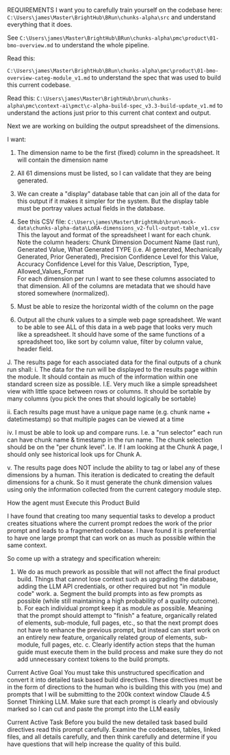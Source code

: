 REQUIREMENTS
I want you to carefully train yourself on the codebase here: `C:\Users\james\Master\BrightHub\BRun\chunks-alpha\src` and understand everything that it does.

See `C:\Users\james\Master\BrightHub\BRun\chunks-alpha\pmc\product\01-bmo-overview.md` to understand the whole pipeline.

Read this:

`C:\Users\james\Master\BrightHub\BRun\chunks-alpha\pmc\product\01-bmo-overview-categ-module_v1.md` to understand the spec that was used to build this current codebase.

Read this:
`C:\Users\james\Master\BrightHub\brun\chunks-alpha\pmc\context-ai\pmct\c-alpha-build-spec_v3.3-build-update_v1.md` to understand the actions just prior to this current chat context and output.

Next we are working on building the output spreadsheet of the dimensions.

I want:

1. The dimension name to be the first (fixed) column in the spreadsheet. It will contain the dimension name

2. All 61 dimensions must be listed, so I can validate that they are being generated.

3. We can create a "display" database table that can join all of the data for this output if it makes it simpler for the system. But the display table must be portray values actual fields in the database.

1. See this CSV file:
`C:\Users\james\Master\BrightHub\brun\mock-data\chunks-alpha-data\LoRA-dimensions_v2-full-output-table_v1.csv`
This the layout and format of the spreadsheet I want for each chunk. Note the column headers: 
Chunk Dimension	Document Name (last run), Generated Value, What Generated TYPE (i.e. AI generated, Mechanically Generated, Prior Generated), Precision Confidence Level for this Value, Accuracy Confidence Level for this Value, Description, Type, Allowed_Values_Format																					
For each dimension per run I want to see these columns associated to that dimension. All of the columns are metadata that we should have stored somewhere (normalized). 

2. Must be able to resize the horizontal width of the column on the page 


3. Output all the chunk values to a simple web page spreadsheet. We want to be able to see ALL of this data in a web page that looks very much like a spreadsheet. It should have some of the same functions of a spreadsheet too, like sort by column value, filter by column value, header field.

J. The results page for each associated data for the final outputs of a chunk run shall:
i. The data for the run will be displayed to the results page within the module. It should contain as much of the information within one standard screen size as possible. I.E. Very much like a simple spreadsheet view with little space between rows or columns. It should be sortable by many columns (you pick the ones that should logically be sortable)

ii. Each results page must have a unique page name (e.g. chunk name + datetimestamp) so that multiple pages can be viewed at a time

iv. I must be able to look up and compare runs. I.e. a "run selector" each run can have chunk name & timestamp in the run name. The chunk selection should be on the "per chunk level". I.e. If I am looking at the Chunk A page, I should only see historical look ups for Chunk A.

v. The results page does NOT include the ability to tag or label any of these dimensions by a human. This iteration is dedicated to creating the default dimensions for a chunk. So it must generate the chunk dimension values using only the information collected from the current category module step.

How the agent must Execute this Product Build

I have found that creating too many sequential tasks to develop a product creates situations where the current prompt redoes the work of the prior prompt and leads to a fragmented codebase. I have found it is preferential to have one large prompt that can work on as much as possible within the same context.

So come up with a strategy and specification wherein:
1. We do as much prework as possible that will not affect the final product build. Things that cannot lose context such as upgrading the database, adding the LLM API credentials,  or other required but not "in module code" work.
a. Segment the build prompts into as few prompts as possible (while still maintaining a high probability of a quality outcome).
b. For each individual prompt keep it as module as possible. Meaning that the prompt should attempt to "finish" a feature, organically related of elements, sub-module, full pages, etc., so that the next prompt does not have to enhance the previous prompt, but instead can start work on an entirely new feature, organically related group of elements, sub-module, full pages, etc.
c. Clearly identify action steps that the human guide must execute them in the build process and make sure they do not add unnecessary context tokens to the build prompts.


Current Active Goal
You must take this unstructured specification and convert it into detailed task based build directives. These directives must be in the form of directions to the human who is building this with you (me) and prompts that I will be submitting to the 200k context window Claude 4.5 Sonnet Thinking LLM.
Make sure that each prompt is clearly and obviously marked so I can cut and paste the prompt into the LLM easily

Current Active Task
Before you build the new detailed task based build directives read this prompt carefully. Examine the codebases, tables, linked files, and all details carefully, and then think carefully and determine if you have questions that will help increase the quality of this build.

